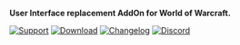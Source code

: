 **User Interface replacement AddOn for World of Warcraft.**

[![Support](https://img.shields.io/badge/Support-❤️-FF96D7?style=flat-square)](https://tukui.org/support)
[![Download](https://img.shields.io/badge/Download-📁-1784d1?style=flat-square)](https://tukui.org/elvui)
[![Changelog](https://img.shields.io/badge/Changelog-📃-1784d1?style=flat-square)](https://github.com/tukui-org/ElvUI/blob/development/CHANGELOG.md)
[![Discord](https://img.shields.io/discord/209244641537556480?style=flat-square&color=5865F2&label=Discord)](https://discord.tukui.org)
